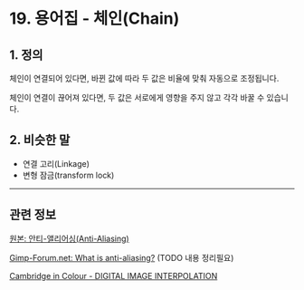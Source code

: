 # 19. 용어집 - 체인(Chain)

## 1. 정의
체인이 연결되어 있다면, 바뀐 값에 따라 두 값은 비율에 맞춰 자동으로 조정됩니다.

체인이 연결이 끊어져 있다면, 두 값은 서로에게 영향을 주지 않고 각각 바꿀 수 있습니다.

## 2. 비슷한 말
- 연결 고리(Linkage)
- 변형 잠금(transform lock)

***

## 관련 정보
[원본: 안티-앨리어싱(Anti-Aliasing)](https://docs.gimp.org/2.10/ko/glossary.html#glossary-antialiasing)

[Gimp-Forum.net: What is anti-aliasing?](https://www.gimp-forum.net/Thread-What-is-anti-aliasing)
(TODO 내용 정리필요)

[Cambridge in Colour - DIGITAL IMAGE INTERPOLATION](https://www.cambridgeincolour.com/tutorials/image-interpolation.htm)